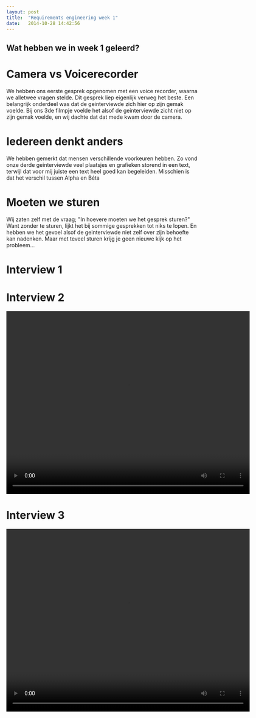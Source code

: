 ```yaml
---
layout: post
title:  "Requirements engineering week 1"
date:   2014-10-28 14:42:56
---
```


## Wat hebben we in week 1 geleerd? 

# Camera vs Voicerecorder
We hebben ons eerste gesprek opgenomen met een voice recorder, 
waarna we alletwee vragen stelde. Dit gesprek liep eigenlijk verweg het beste. 
Een belangrijk onderdeel was dat de geinterviewde zich hier op zijn gemak voelde. 
Bij ons 3de filmpje voelde het alsof de geinterviewde zicht niet op zijn gemak voelde, 
en wij dachte dat dat mede kwam door de camera.

# Iedereen denkt anders
We hebben gemerkt dat mensen verschillende voorkeuren hebben.
Zo vond onze derde geinterviewde veel plaatsjes en grafieken
storend in een text, terwijl dat voor mij juiste een text heel goed
kan begeleiden. Misschien is dat het verschil tussen Alpha en Béta

# Moeten we sturen
Wij zaten zelf met de vraag; "In hoevere moeten we het gesprek sturen?"
Want zonder te sturen, lijkt het bij sommige gesprekken tot niks te lopen.
En hebben we het gevoel alsof de geinterviewde niet zelf over zijn behoefte kan nadenken.
Maar met teveel sturen krijg je geen nieuwe kijk op het probleem...

# Interview 1

# Interview 2

<video width="640" height="480" controls>
	<source src="{{base_url}}/requirements_engineering/videos/filmpje2.mp4" type="video/mp4">
	Your browser does not support the video tag.
</video>

# Interview 3
<video width="640" height="480" controls>
	<source src="{{base_url}}/requirements_engineering/videos/filmpje3.mp4" type="video/mp4">
	Your browser does not support the video tag.
</video>